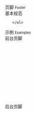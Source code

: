 <div class="mb40">
    <div class="fontsize-20">页脚 <small>Footer</small></div>
    <!-- <div class="color-999 mt4">TODO</div> -->
</div>

<div class="usage mb40 hide">
    <div>基本规范</div>
    <ol>
        
    </ol>
</div>

<div class="fontsize-16 mb10">示例 <small>Examples</small></div>

<div class="example">
    <div class="content">
    	<div class="content-header">前台页脚</div>
    	<div class="content-body" style="padding: 60px 120px;">
        	<div bx-name="alimama/design/web/component/footer/footer"></div>
        </div>
    </div>
    <pre><code class="html">
    	<div bx-name="alimama/design/web/component/footer/footer"></div>
    </code></pre>
</div>

<div class="example">
    <div class="content">
        <div class="content-header">后台页脚</div>
        <div class="content-body" style="padding: 60px 120px;">
            <div bx-name="alimama/design/web/component/footer/footer" data-type="back"></div>
        </div>
    </div>
    <pre><code class="html">
        <div bx-name="alimama/design/web/component/footer/footer" data-type="back"></div>
    </code></pre>
</div>
